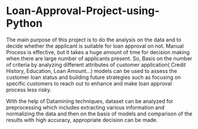 # Loan-Approval-Project-using-Python

The main purpose of this project is to do the analysis on the data and to decide whether the applicant is suitable for loan approval on not. Manual Process is effective, but it takes a huge amount of time for decision making when there are large number of applicants present. So, Basis on the number of criteria by analyzing different attributes of customer application( Credit History, Education, Loan Amount...) models can be used to assess the customer loan status and building future strategies such as focusing on specific customers to reach out to enhance and make loan approval process less risky.

With the help of Datamining techniques, dataset can be analyzed for preprocessing which includes extracting various information and normalizing the data and then on the basis of models and comparison of the results with high accuracy, appropriate decision can be made.
